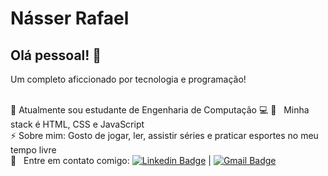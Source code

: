 
# Násser Rafael

## Olá pessoal! 👋
<!--
**nasserrafaelfk/nasserrafaelfk** is a ✨ _special_ ✨ repository because its `README.md` (this file) appears on your GitHub profile.

Here are some ideas to get you started:

- 🔭 I’m currently working on ...
- 🌱 I’m currently learning ...
- 👯 I’m looking to collaborate on ...
- 🤔 I’m looking for help with ...
- 💬 Ask me about ...
- 📫 How to reach me: ...
- 😄 Pronouns: ...
- ⚡ Fun fact: ...
-->
Um completo aficcionado por tecnologia e programação!

<br/> 🌱 Atualmente sou estudante de Engenharia de Computação :computer:
:rocket: &nbsp; Minha stack é HTML, CSS e JavaScript
<br/> ⚡ Sobre mim: Gosto de jogar, ler, assistir séries e praticar esportes no meu tempo livre
<br/> :email: &nbsp; Entre em contato comigo: [![Linkedin Badge](https://img.shields.io/badge/-NásserRafael-blue?style=flat-square&logo=Linkedin&logoColor=white&link=https://www.linkedin.com/in/nasserrafaelfk/)](https://www.linkedin.com/in/nasserrafaelfk/) 
| 
[![Gmail Badge](https://img.shields.io/badge/-nasserfoster@gmail.com-c14438?style=flat-square&logo=Gmail&logoColor=white&link=mailto:nasserfoster@gmail.com)](mailto:tgmarinho@gmail.com)
